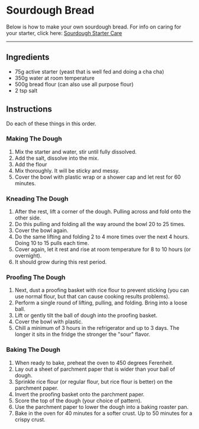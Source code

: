 # Sourdough Bread

Below is how to make your own sourdough bread. For info on caring for your starter, click here: [Sourdough Starter Care](Sourdough_Starter_Care.md)

---

## Ingredients
- 75g active starter (yeast that is well fed and doing a cha cha)
- 350g water at room temperature
- 500g bread flour (can also use all purpose flour)
- 2 tsp salt


## Instructions
Do each of these things in this order.

### Making The Dough
1. Mix the starter and water, stir until fully dissolved.
2. Add the salt, dissolve into the mix.
3. Add the flour
4. Mix thoroughly. It will be sticky and messy.
5. Cover the bowl with plastic wrap or a shower cap and let rest for 60 minutes.

### Kneading The Dough
1. After the rest, lift a corner of the dough. Pulling across and fold onto the other side.
2. Do this pulling and folding all the way around the bowl 20 to 25 times.
3. Cover the bowl again.
4. Do the same lifting and folding 2 to 4 more times over the next 4 hours. Doing 10 to 15 pulls each time.
5. Cover again, let it rest and rise at room temperature for 8 to 10 hours (or overnight).
6. It should grow during this rest period.

### Proofing The Dough
1. Next, dust a proofing basket with rice flour to prevent sticking (you can use normal flour, but that can cause cooking results problems).
2. Perform a single round of lifting, pulling, and folding. Bring into a loose ball.
3. Lift or gently tilt the ball of dough into the proofing basket.
4. Cover the bowl with plastic.
5. Chill a minimum of 3 hours in the refrigerator and up to 3 days. The longer it sits in the fridge the stronger the "sour" flavor.


### Baking The Dough
1. When ready to bake, preheat the oven to 450 degrees Ferenheit.
2. Lay out a sheet of parchment paper that is wider than your ball of dough.
3. Sprinkle rice flour (or regular flour, but rice flour is better) on the parchment paper.
4. Invert the proofing basket onto the parchment paper.
5. Score the top of the dough (your choice of pattern).
6. Use the parchment paper to lower the dough into a baking roaster pan.
7. Bake in the oven for 40 minutes for a softer crust. Up to 50 minutes for a crispy crust.
